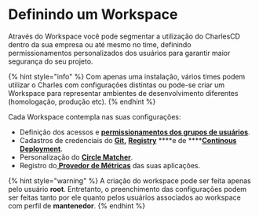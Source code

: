 # Definindo um Workspace

Através do Workspace você pode segmentar a utilização do CharlesCD dentro da sua empresa ou até mesmo no time, definindo permissionamentos personalizados dos usuários para garantir maior segurança do seu projeto. 

{% hint style="info" %}
Com apenas uma instalação, vários times podem utilizar o Charles com configurações distintas ou pode-se criar um Workspace para representar ambientes de desenvolvimento diferentes \(homologação, produção etc\).
{% endhint %}

Cada Workspace contempla nas suas configurações:

* Definição dos acessos e [**permissionamentos dos grupos de usuários**](../../referencia/grupos-de-usuarios.md).
* Cadastros de credenciais do [**Git**](https://docs.charlescd.io/primeiros-passsos/configurando-workspace/github%20)**,** [**Registry**](https://docs.charlescd.io/primeiros-passsos/configurando-workspace/registry) ****e de ****[**Continous Deployment**](https://docs.charlescd.io/referencia-1/cd-configuration).
* Personalização do [**Circle Matcher**](../../referencia/circle-matcher.md).
* Registro do[ **Provedor de Métricas**](../../referencia/metricas/) das suas aplicações.

{% hint style="warning" %}
A criação do workspace pode ser feita apenas pelo usuário **root**. Entretanto, o preenchimento das configurações podem ser feitas tanto por ele quanto pelos usuários associados ao workspace com perfil de **mantenedor**.
{% endhint %}

